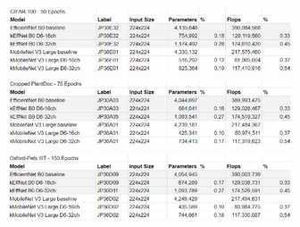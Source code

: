 
<p><img src="../docs/cifar-100.png"></img></p>

<p><img src="../docs/cropped-plantdoc.png"></img></p>

<p><img src="../docs/oxford-petiii.png"></img></p>
